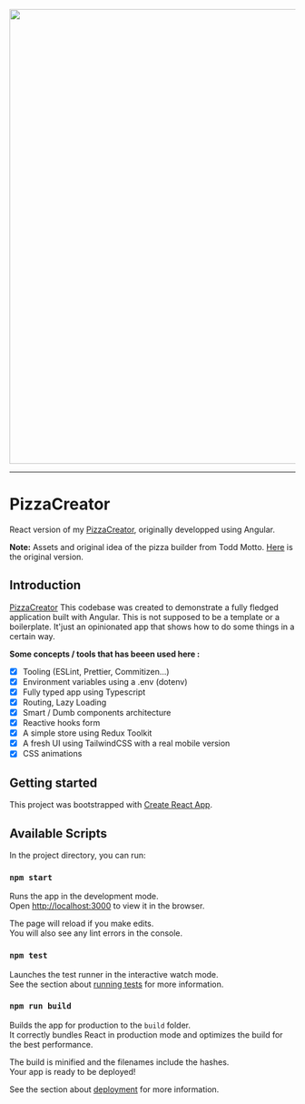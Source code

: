 <p align="center">
<img width="800" src="https://github.com/tplessis/pizza-creator/blob/master/src/assets/images/app_preview.gif?raw=true"/>
</p>

---

# PizzaCreator

React version of my [PizzaCreator](https://github.com/tplessis/pizza-creator), originally developped using Angular.  

**Note:** Assets and original idea of the pizza builder from Todd Motto. [Here](https://github.com/toddmotto/angular-pizza-creator) is the original version.

## Introduction

[PizzaCreator](https://pizza-creator-alpha.vercel.app/) This codebase was created to demonstrate a fully fledged application built with Angular. This is not supposed to be a template or a boilerplate. It'just an opinionated app that shows how to do some things in a certain way.

**Some concepts / tools that has beeen used here :**
- [x] Tooling (ESLint, Prettier, Commitizen...)
- [x] Environment variables using a .env (dotenv)
- [x] Fully typed app using Typescript
- [x] Routing, Lazy Loading
- [x] Smart / Dumb components architecture
- [x] Reactive hooks form
- [x] A simple store using Redux Toolkit
- [x] A fresh UI using TailwindCSS with a real mobile version
- [x] CSS animations

## Getting started

This project was bootstrapped with [Create React App](https://github.com/facebook/create-react-app).

## Available Scripts

In the project directory, you can run:

### `npm start`

Runs the app in the development mode.\
Open [http://localhost:3000](http://localhost:3000) to view it in the browser.

The page will reload if you make edits.\
You will also see any lint errors in the console.

### `npm test`

Launches the test runner in the interactive watch mode.\
See the section about [running tests](https://facebook.github.io/create-react-app/docs/running-tests) for more information.

### `npm run build`

Builds the app for production to the `build` folder.\
It correctly bundles React in production mode and optimizes the build for the best performance.

The build is minified and the filenames include the hashes.\
Your app is ready to be deployed!

See the section about [deployment](https://facebook.github.io/create-react-app/docs/deployment) for more information.